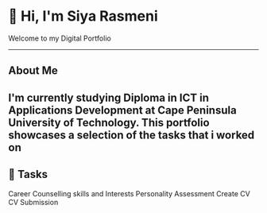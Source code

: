 # 👋 Hi, I'm Siya Rasmeni

Welcome to my Digital Portfolio

---

## About Me

I'm currently studying Diploma in ICT in Applications Development at Cape Peninsula University of Technology. This portfolio showcases a selection of the tasks that i worked on 
---

## 🚀 Tasks

Career Counselling
skills and Interests
Personality Assessment
Create CV
CV Submission
